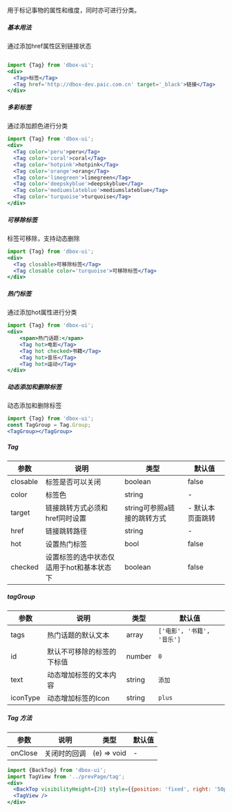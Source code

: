 用于标记事物的属性和维度，同时亦可进行分类。

##### **基本用法**
通过添加href属性区别链接状态
```jsx

import {Tag} from 'dbox-ui';
<div>
  <Tag>标签</Tag>
  <Tag href='http://dbox-dev.paic.com.cn' target='_black'>链接</Tag>
</div>
```

##### **多彩标签**
通过添加颜色进行分类
```jsx
import {Tag} from 'dbox-ui';
<div>
  <Tag color='peru'>peru</Tag>
  <Tag color='coral'>coral</Tag>
  <Tag color='hotpink'>hotpink</Tag>
  <Tag color='orange'>orang</Tag>
  <Tag color='limegreen'>limegreen</Tag>
  <Tag color='deepskyblue'>deepskyblue</Tag>
  <Tag color='mediumslateblue'>mediumslateblue</Tag>
  <Tag color='turquoise'>turquoise</Tag>
</div>
```

##### **可移除标签**
标签可移除，支持动态删除
```jsx
import {Tag} from 'dbox-ui';
<div>
  <Tag closable>可移除标签</Tag>
  <Tag closable color='turquoise'>可移除标签</Tag>
</div>
```

##### **热门标签**
通过添加hot属性进行分类
```jsx
import {Tag} from 'dbox-ui';
<div>
	<span>热门话题:</span>
	<Tag hot>电影</Tag>
	<Tag hot checked>书籍</Tag>
	<Tag hot>音乐</Tag>
	<Tag hot>运动</Tag>
</div>
```

##### **动态添加和删除标签**
动态添加和删除标签
```jsx
import {Tag} from 'dbox-ui';
const TagGroup = Tag.Group;
<TagGroup></TagGroup>
```



##### **Tag**

| 参数 | 说明 | 类型 | 默认值 |
| --- | --- | --- | --- |
| closable | 标签是否可以关闭 | boolean | false |
| color | 标签色 | string | - |
| target | 链接跳转方式必须和href同时设置 | string可参照a链接的跳转方式 | - 默认本页面跳转 |
| href | 链接跳转路径 | string | -  |
| hot | 设置热门标签 | bool | false |
| checked | 设置标签的选中状态仅适用于hot和基本状态下 | boolean | false |

##### **tagGroup**

| 参数 | 说明 | 类型 | 默认值 |
| --- | --- | --- | --- |
| tags | 热门话题的默认文本 | array | `['电影', '书籍', '音乐']` |
| id | 默认不可移除的标签的下标值 | number | `0` |
| text | 动态增加标签的文本内容 | string | `添加` |
| iconType | 动态增加标签的Icon | string | `plus` |


##### **Tag 方法**

| 参数 | 说明 | 类型 | 默认值 |
| --- | --- | --- | --- |
| onClose | 关闭时的回调 | (e) => void | - |



```jsx noeditor
import {BackTop} from 'dbox-ui';
import TagView from '../prevPage/tag';
<div>
  <BackTop visibilityHeight={20} style={{position: 'fixed', right: '50px'}}/>
  <TagView />
</div>
```
